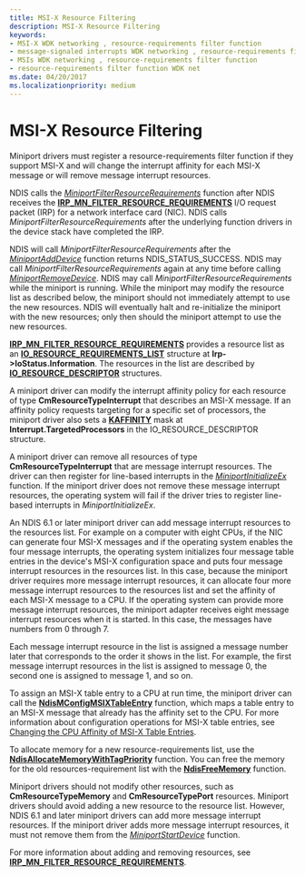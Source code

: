 ```yaml
---
title: MSI-X Resource Filtering
description: MSI-X Resource Filtering
keywords:
- MSI-X WDK networking , resource-requirements filter function
- message-signaled interrupts WDK networking , resource-requirements filter function
- MSIs WDK networking , resource-requirements filter function
- resource-requirements filter function WDK net
ms.date: 04/20/2017
ms.localizationpriority: medium
---
```


# MSI-X Resource Filtering





Miniport drivers must register a resource-requirements filter function if they support MSI-X and will change the interrupt affinity for each MSI-X message or will remove message interrupt resources.

NDIS calls the [*MiniportFilterResourceRequirements*](/windows-hardware/drivers/ddi/ndis/nc-ndis-miniport_pnp_irp) function after NDIS receives the [**IRP\_MN\_FILTER\_RESOURCE\_REQUIREMENTS**](../kernel/irp-mn-filter-resource-requirements.md) I/O request packet (IRP) for a network interface card (NIC). NDIS calls *MiniportFilterResourceRequirements* after the underlying function drivers in the device stack have completed the IRP.

NDIS will call *MiniportFilterResourceRequirements* after the [*MiniportAddDevice*](/windows-hardware/drivers/ddi/ndis/nc-ndis-miniport_add_device) function returns NDIS\_STATUS\_SUCCESS. NDIS may call *MiniportFilterResourceRequirements* again at any time before calling [*MiniportRemoveDevice*](/windows-hardware/drivers/ddi/ndis/nc-ndis-miniport_remove_device). NDIS may call *MiniportFilterResourceRequirements* while the miniport is running. While the miniport may modify the resource list as described below, the miniport should not immediately attempt to use the new resources. NDIS will eventually halt and re-initialize the miniport with the new resources; only then should the miniport attempt to use the new resources.

[**IRP\_MN\_FILTER\_RESOURCE\_REQUIREMENTS**](../kernel/irp-mn-filter-resource-requirements.md) provides a resource list as an [**IO\_RESOURCE\_REQUIREMENTS\_LIST**](/windows-hardware/drivers/ddi/wdm/ns-wdm-_io_resource_requirements_list) structure at **Irp-&gt;IoStatus.Information**. The resources in the list are described by [**IO\_RESOURCE\_DESCRIPTOR**](/windows-hardware/drivers/ddi/wdm/ns-wdm-_io_resource_descriptor) structures.

A miniport driver can modify the interrupt affinity policy for each resource of type **CmResourceTypeInterrupt** that describes an MSI-X message. If an affinity policy requests targeting for a specific set of processors, the miniport driver also sets a [**KAFFINITY**](../kernel/interrupt-affinity-and-priority.md#about-kaffinity) mask at **Interrupt.TargetedProcessors** in the IO\_RESOURCE\_DESCRIPTOR structure.

A miniport driver can remove all resources of type **CmResourceTypeInterrupt** that are message interrupt resources. The driver can then register for line-based interrupts in the [*MiniportInitializeEx*](/windows-hardware/drivers/ddi/ndis/nc-ndis-miniport_initialize) function. If the miniport driver does not remove these message interrupt resources, the operating system will fail if the driver tries to register line-based interrupts in *MiniportInitializeEx*.

An NDIS 6.1 or later miniport driver can add message interrupt resources to the resources list. For example on a computer with eight CPUs, if the NIC can generate four MSI-X messages and if the operating system enables the four message interrupts, the operating system initializes four message table entries in the device's MSI-X configuration space and puts four message interrupt resources in the resources list. In this case, because the miniport driver requires more message interrupt resources, it can allocate four more message interrupt resources to the resources list and set the affinity of each MSI-X message to a CPU. If the operating system can provide more message interrupt resources, the miniport adapter receives eight message interrupt resources when it is started. In this case, the messages have numbers from 0 through 7.

Each message interrupt resource in the list is assigned a message number later that corresponds to the order it shows in the list. For example, the first message interrupt resources in the list is assigned to message 0, the second one is assigned to message 1, and so on.

To assign an MSI-X table entry to a CPU at run time, the miniport driver can call the [**NdisMConfigMSIXTableEntry**](/windows-hardware/drivers/ddi/ndis/nf-ndis-ndismconfigmsixtableentry) function, which maps a table entry to an MSI-X message that already has the affinity set to the CPU. For more information about configuration operations for MSI-X table entries, see [Changing the CPU Affinity of MSI-X Table Entries](changing-the-cpu-affinity-of-msi-x-table-entries.md).

To allocate memory for a new resource-requirements list, use the [**NdisAllocateMemoryWithTagPriority**](/windows-hardware/drivers/ddi/ndis/nf-ndis-ndisallocatememorywithtagpriority) function. You can free the memory for the old resources-requirement list with the [**NdisFreeMemory**](/windows-hardware/drivers/ddi/ndis/nf-ndis-ndisfreememory) function.

Miniport drivers should not modify other resources, such as **CmResourceTypeMemory** and **CmResourceTypePort** resources. Miniport drivers should avoid adding a new resource to the resource list. However, NDIS 6.1 and later miniport drivers can add more message interrupt resources. If the miniport driver adds more message interrupt resources, it must not remove them from the [*MiniportStartDevice*](/windows-hardware/drivers/ddi/ndis/nc-ndis-miniport_pnp_irp) function.

For more information about adding and removing resources, see [**IRP\_MN\_FILTER\_RESOURCE\_REQUIREMENTS**](../kernel/irp-mn-filter-resource-requirements.md).
